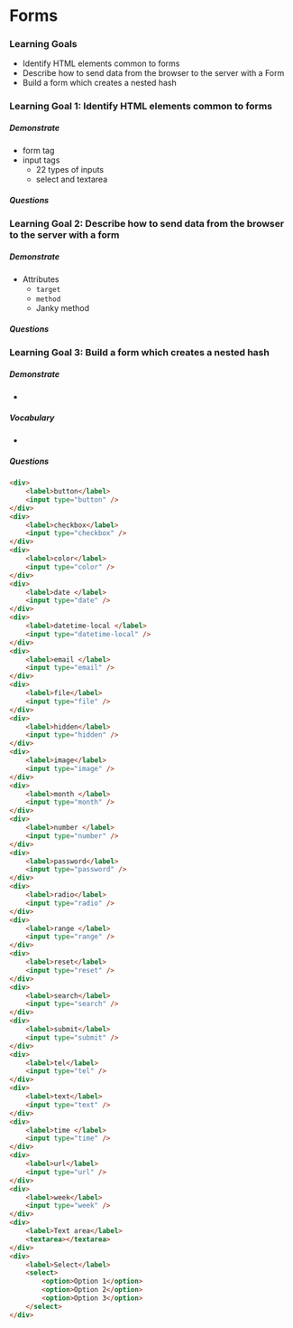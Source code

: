 # Forms


### Learning Goals

* Identify HTML elements common to forms
* Describe how to send data from the browser to the server with a Form
* Build a form which creates a nested hash



### Learning Goal 1: Identify HTML elements common to forms

##### Demonstrate
* form tag
* input tags
  * 22 types of inputs
  * select and textarea

##### Questions 



### Learning Goal 2: Describe how to send data from the browser to the server with a form

##### Demonstrate

- Attributes
  - `target`
  - `method`
  - Janky method

##### Questions 




### Learning Goal 3: Build a form which creates a nested hash

##### Demonstrate

- 

##### Vocabulary

- 

##### Questions 






```html
<div>
	<label>button</label>
	<input type="button" />
</div>
<div>
	<label>checkbox</label>
	<input type="checkbox" />
</div>
<div>
	<label>color</label>
	<input type="color" />
</div>
<div>
	<label>date </label>
	<input type="date" />
</div>
<div>
	<label>datetime-local </label>
	<input type="datetime-local" />
</div>
<div>
	<label>email </label>
	<input type="email" />
</div>
<div>
	<label>file</label>
	<input type="file" />
</div>
<div>
	<label>hidden</label>
	<input type="hidden" />
</div>
<div>
	<label>image</label>
	<input type="image" />
</div>
<div>
	<label>month </label>
	<input type="month" />
</div>
<div>
	<label>number </label>
	<input type="number" />
</div>
<div>
	<label>password</label>
	<input type="password" />
</div>
<div>
	<label>radio</label>
	<input type="radio" />
</div>
<div>
	<label>range </label>
	<input type="range" />
</div>
<div>
	<label>reset</label>
	<input type="reset" />
</div>
<div>
	<label>search</label>
	<input type="search" />
</div>
<div>
	<label>submit</label>
	<input type="submit" />
</div>
<div>
	<label>tel</label>
	<input type="tel" />
</div>
<div>
	<label>text</label>
	<input type="text" />
</div>
<div>
	<label>time </label>
	<input type="time" />
</div>
<div>
	<label>url</label>
	<input type="url" />
</div>
<div>
	<label>week</label>
	<input type="week" />
</div>
<div>
    <label>Text area</label>
    <textarea></textarea>
</div>
<div>
    <label>Select</label>
    <select>
        <option>Option 1</option>
        <option>Option 2</option>
        <option>Option 3</option>
    </select>
</div>
```

